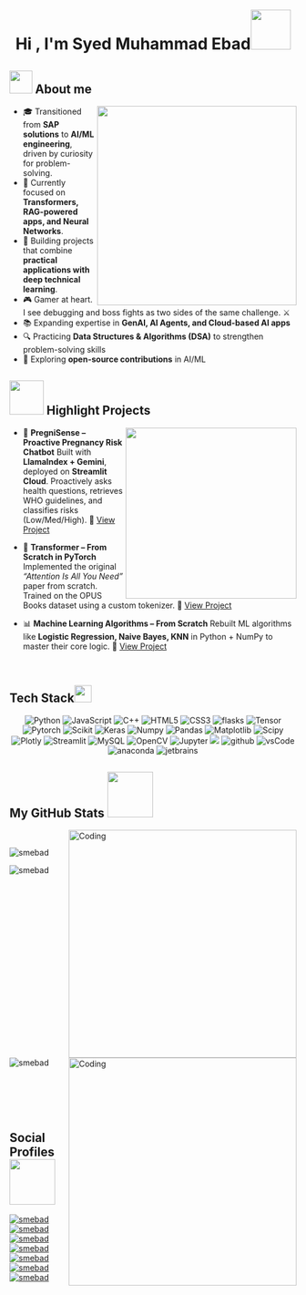 <h1 align="center">Hi , I'm Syed Muhammad Ebad<img src="https://media.giphy.com/media/v1.Y2lkPTc5MGI3NjExMzFzdDI0ZXM5YWh4NW5wcWptYjVkZ2lhc2puY2xiN2pkYW83NXY4cSZlcD12MV9zdGlja2Vyc19zZWFyY2gmY3Q9cw/vKhKsyEFVK4IuEKzWY/giphy.gif" width="70"></h1>

## <picture><img src = "https://github.com/7oSkaaa/7oSkaaa/blob/main/Images/about_me.gif?raw=true" width = 40px></picture> About me

<picture> <img align="right" src="https://github.com/7oSkaaa/7oSkaaa/blob/main/Images/Right_Side.gif?raw=true" width = 350px></picture>
- 🎓 Transitioned from **SAP solutions** to **AI/ML engineering**, driven by curiosity for problem-solving.
- 🧠 Currently focused on **Transformers, RAG-powered apps, and Neural Networks**.
- 🎯 Building projects that combine **practical applications with deep technical learning**.
- 🎮 Gamer at heart. I see debugging and boss fights as two sides of the same challenge. ⚔️
- 📚 Expanding expertise in **GenAI, AI Agents, and Cloud-based AI apps**
- 🔍 Practicing **Data Structures & Algorithms (DSA)** to strengthen problem-solving skills
- 🤝 Exploring **open-source contributions** in AI/ML

## <picture><img src = "https://media.giphy.com/media/v1.Y2lkPTc5MGI3NjExM3J5aGdkNmN2c2o2bnNlbnl1NW44MGRoejh3NWEwaXB3azF1dTVhdCZlcD12MV9naWZzX3NlYXJjaCZjdD1n/xonOzxf2M8hNu/giphy.gif" width = 60px></picture> Highlight Projects

<picture> <img align="right" src="https://media.giphy.com/media/CVtNe84hhYF9u/giphy.gif" width = 300px></picture>
- 🤖 **PregniSense – Proactive Pregnancy Risk Chatbot**
  Built with **LlamaIndex + Gemini**, deployed on **Streamlit Cloud**. Proactively asks health questions, retrieves WHO guidelines, and classifies risks (Low/Med/High).
  🔗 [View Project](https://github.com/smebad/PregniSense)

* 🧩 **Transformer – From Scratch in PyTorch**
  Implemented the original *“Attention Is All You Need”* paper from scratch. Trained on the OPUS Books dataset using a custom tokenizer.
  🔗 [View Project](https://github.com/smebad/transformer-from-scratch)

* 📊 **Machine Learning Algorithms – From Scratch**
  Rebuilt ML algorithms like **Logistic Regression, Naive Bayes, KNN** in Python + NumPy to master their core logic.
  🔗 [View Project](https://github.com/smebad/Machine-Learning-Algorithms-From-Scratch)
<br>

## Tech Stack<img src = "https://media2.giphy.com/media/QssGEmpkyEOhBCb7e1/giphy.gif?cid=ecf05e47a0n3gi1bfqntqmob8g9aid1oyj2wr3ds3mg700bl&rid=giphy.gif" width = 30px> 

<p align="center">
    <img alt="Python" src="https://img.shields.io/badge/Python-3776AB?style=for-the-badge&logo=python&logoColor=white">
    <img alt="JavaScript" src="https://img.shields.io/badge/javascript-%23323330.svg?style=for-the-badge&logo=javascript&logoColor=%23F7DF1E">
    <img alt="C++" src="https://img.shields.io/badge/c++-%2300599C.svg?style=for-the-badge&logo=c%2B%2B&logoColor=white">
    <img alt="HTML5" src="https://img.shields.io/badge/html5-%23E34F26.svg?style=for-the-badge&logo=html5&logoColor=white">
    <img alt="CSS3" src="https://img.shields.io/badge/css3-%231572B6.svg?style=for-the-badge&logo=css3&logoColor=white">
	<img src="https://img.shields.io/badge/flask-%23000.svg?style=for-the-badge&logo=flask&logoColor=white" alt="flasks" />
    <img alt="Tensor" src="https://img.shields.io/badge/TensorFlow-FF6F00?style=for-the-badge&logo=tensorflow&logoColor=white">
    <img alt="Pytorch" src="https://img.shields.io/badge/PyTorch-%23EE4C2C.svg?style=for-the-badge&logo=PyTorch&logoColor=white">
    <img alt="Scikit" src="https://img.shields.io/badge/scikit_learn-F7931E?style=for-the-badge&logo=scikit-learn&logoColor=white">
    <img alt="Keras" src="https://img.shields.io/badge/Keras-D00000?style=for-the-badge&logo=Keras&logoColor=white">
    <img alt="Numpy" src="https://img.shields.io/badge/Numpy-777BB4?style=for-the-badge&logo=numpy&logoColor=white">
    <img alt="Pandas" src="https://img.shields.io/badge/Pandas-2C2D72?style=for-the-badge&logo=pandas&logoColor=white">
    <img alt="Matplotlib" src="https://img.shields.io/badge/Matplotlib-%23ffffff.svg?style=for-the-badge&logo=Matplotlib&logoColor=black">
    <img alt="Scipy" src="https://img.shields.io/badge/SciPy-%230C55A5.svg?style=for-the-badge&logo=scipy&logoColor=%white">
    <img alt="Plotly" src="https://img.shields.io/badge/Plotly-239120?style=for-the-badge&logo=plotly&logoColor=white">
    <img alt="Streamlit" src="https://img.shields.io/badge/Streamlit-FF4B4B?style=for-the-badge&logo=Streamlit&logoColor=white">
	<img alt="MySQL" src="https://img.shields.io/badge/Microsoft%20SQL%20Server-CC2927?style=for-the-badge&logo=microsoft%20sql%20server&logoColor=white">
    <img alt="OpenCV" src="https://img.shields.io/badge/OpenCV-27338e?style=for-the-badge&logo=OpenCV&logoColor=white">
    <img alt="Jupyter" src="https://img.shields.io/badge/Jupyter-F37626.svg?&style=for-the-badge&logo=Jupyter&logoColor=white">
    <img src="https://img.shields.io/badge/git-F05032.svg?style=for-the-badge&logo=git&logoColor=white">
	<img src="https://img.shields.io/badge/github-181717.svg?style=for-the-badge&logo=github&logoColor=white" alt="github">
    <img src="https://img.shields.io/badge/vscode-007ACC.svg?style=for-the-badge&logo=visualstudiocode&logoColor=white" alt="vsCode">
    <img src="https://img.shields.io/badge/Anaconda-%2344A833.svg?style=for-the-badge&logo=anaconda&logoColor=white" alt="anaconda">
    <img src="https://img.shields.io/badge/PyCharm-000000.svg?&style=for-the-badge&logo=PyCharm&logoColor=white" alt="jetbrains" />
</p>

## My GitHub Stats <img src="https://media.giphy.com/media/v1.Y2lkPTc5MGI3NjExM2Vlc3Q0dGEwZXRjZHBnYm9qc3RxNGphMjZidHd0MGVibWIxdmdmMyZlcD12MV9zdGlja2Vyc19zZWFyY2gmY3Q9cw/YOBYiO1RiAfK1cvI8l/giphy.gif" width="80px">
<img align="right" alt="Coding" width="400" src="https://cdn.dribbble.com/users/1277312/screenshots/14733298/media/39b1045e593737587dd60e42c8422d1f.gif" >
<br>

<p><img align="left" src="https://github-readme-stats.vercel.app/api/top-langs?username=smebad&show_icons=true&theme=dark&locale=en&layout=compact" alt="smebad" /></p>
<br>

<p>&nbsp;<img align="left" src="https://github-readme-stats.vercel.app/api?username=smebad&show_icons=true&theme=dark&locale=en" alt="smebad" /></p>
<br>

<img align="right" alt="Coding" width="400" src="https://media.giphy.com/media/836HiJc7pgzy8iNXCn/giphy.gif" >
<p><img align="left" src="https://github-readme-streak-stats.herokuapp.com/?user=smebad&theme=dark" alt="smebad" /></p>

<br><br><br><br><br><br><br><br><br><br><br><br><br><br><br><br><br><br><br><br><br><br>

## Social Profiles <img src="https://media.giphy.com/media/v1.Y2lkPWVjZjA1ZTQ3dnlmM3ZocXR4Z2tlMzByaGk3dnFxdGVuaXR4YjVpbzA5eDRtMjVnayZlcD12MV9zdGlja2Vyc19zZWFyY2gmY3Q9dHM/gIkM6hiJfvSIIJCnKy/giphy.gif" width="80px">
<a href="https://pk.linkedin.com/in/syed-ebad-ml" target="blank"><img align="center" src="https://img.shields.io/badge/linkedin-%230077B5.svg?style=for-the-badge&logo=linkedin&logoColor=white" alt="smebad"/></a>
<a href="https://www.facebook.com/mohammad.ebad.1/" target="blank"><img align="center" src="https://img.shields.io/badge/Facebook-%231877F2.svg?style=for-the-badge&logo=Facebook&logoColor=white" alt="smebad"/></a>
<a href="https://www.instagram.com/smebad1996/" target="blank"><img align="center" src="https://img.shields.io/badge/Instagram-%23E4405F.svg?style=for-the-badge&logo=Instagram&logoColor=white)" alt="smebad"/></a>
<a href="https://github.com/smebad" target="blank"><img align="center" src="https://img.shields.io/badge/github-%23121011.svg?style=for-the-badge&logo=github&logoColor=white" alt="smebad"/></a>
<a href="https://leetcode.com/u/smebad/" target="blank"><img align="center" src="https://img.shields.io/badge/Kaggle-035a7d?style=for-the-badge&logo=kaggle&logoColor=white" alt="smebad"/></a>
<a href="https://www.kaggle.com/syedmuhammadebad" target="blank"><img align="center" src="https://img.shields.io/badge/LeetCode-000000?style=for-the-badge&logo=LeetCode&logoColor=#d16c06" alt="smebad"/></a>
<a href="https://psnprofiles.com/evilspirit1996" target="blank"><img align="center" src="https://img.shields.io/badge/PSN-%230070D1.svg?style=for-the-badge&logo=Playstation&logoColor=white" alt="smebad"/></a>
